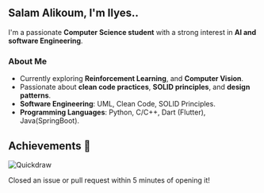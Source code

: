 ## Salam Alikoum, I'm Ilyes..

I'm a passionate **Computer Science student** with a strong interest in **AI and software Engineering**.

###  About Me
-  Currently exploring **Reinforcement Learning**, and **Computer Vision**.
-  Passionate about **clean code practices**, **SOLID principles**, and **design patterns**.
- **Software Engineering**: UML, Clean Code, SOLID Principles.
- **Programming Languages**: Python, C/C++, Dart (Flutter), Java(SpringBoot).

## Achievements 🎯

![Quickdraw](https://img.shields.io/badge/Quickdraw-Gitty%20Up!-brightgreen?style=for-the-badge&logo=github)

Closed an issue or pull request within 5 minutes of opening it!  


